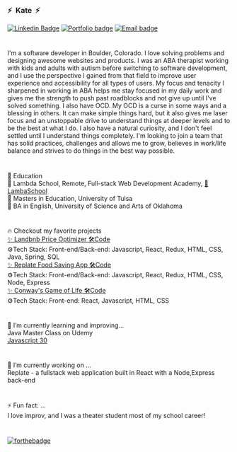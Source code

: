 ### ⚡&nbsp;                               Kate &nbsp;⚡

[![Linkedin Badge](https://img.shields.io/badge/-LinkedIn-blue?style=plastic-square&logo=Linkedin&logoColor=white)](https://www.linkedin.com/in/kate-mcgee/)
[![Portfolio badge](https://img.shields.io/badge/portfolio-✨-brightgreen)](https://kateann19.github.io/)
[![Email badge](https://img.shields.io/badge/✉️-contact-brightgreen)](mailto:mcgeehee@gmail.com)</br>
#
I'm a software developer in Boulder, Colorado. I love solving problems and designing awesome websites and products. I was an ABA therapist working with kids and adults with autism before switching to software development, and I use the perspective I gained from that field to improve user experience and accessibility for all types of users. My focus and tenacity I sharpened in working in ABA helps me stay focused in my daily work and gives me the strength to push past roadblocks and not give up until I've solved something. I also have OCD. My OCD is a curse in some ways and a blessing in others. It can make simple things hard, but it also gives me laser focus and an unstoppable drive to understand things at deeper levels and to be the best at what I do. I also have a natural curiosity, and I don't feel settled until I understand things completely. I'm looking to join a team that has solid practices, challenges and allows me to grow, believes in work/life balance and strives to do things in the best way possible. 
#
📗 Education</br>
📜 Lambda School, Remote, Full-stack Web Development Academy, [🏫LambaSchool](https://lambdaschool.com/)</br>
📜 Masters in Education, University of Tulsa</br> 
📜 BA in English, University of Science and Arts of Oklahoma</br>
#
🔥 Checkout my favorite projects</br>
[✨ Landbnb Price Optimizer](https://airbnb-optimizer.vercel.app/)[ 🛠️Code](https://github.com/KateAnn19/Landbnb_Java_backend)</br>
⚙️Tech Stack: Front-end/Back-end: Javascript, React, Redux, HTML, CSS, Java, Spring, SQL</br>
[✨ Replate Food Saving App](https://replate-version2.vercel.app/)[ 🛠️Code](https://github.com/KateAnn19/Replate_Version2)</br>⚙️Tech Stack: Front-end/Back-end: Javascript, React, Redux, HTML, CSS, Node, Express</br>
[✨ Conway's Game of Life](https://kate-m-conwaysgameol.vercel.app/)[ 🛠️Code](https://github.com/KateAnn19/Conways_GOL)</br>⚙️Tech Stack: Front-end: React, Javascript, HTML, CSS</br>
#
🌱 I’m currently learning and improving...</br>
Java Master Class on Udemy</br>
[Javascript 30](https://github.com/KateAnn19/JavaScript30)
#
🔭 I’m currently working on ...</br>
Replate - a fullstack web application built in React with a Node,Express back-end
#
⚡ Fun fact: ...</br>
I love improv, and I was a theater student most of my school career!
#
[![forthebadge](https://forthebadge.com/images/badges/built-with-love.svg)](https://forthebadge.com)

<!--
**KateAnn19/kateann19** is a ✨ _special_ ✨ repository because its `README.md` (this file) appears on your GitHub profile.

Here are some ideas to get you started:

- 🔭 I’m currently working on ...
- 🌱 I’m currently learning ...
- 👯 I’m looking to collaborate on ...
- 🤔 I’m looking for help with ...
- 💬 Ask me about ...
- 📫 How to reach me: ...
- 😄 Pronouns: ...
- ⚡ Fun fact: ...
-->
